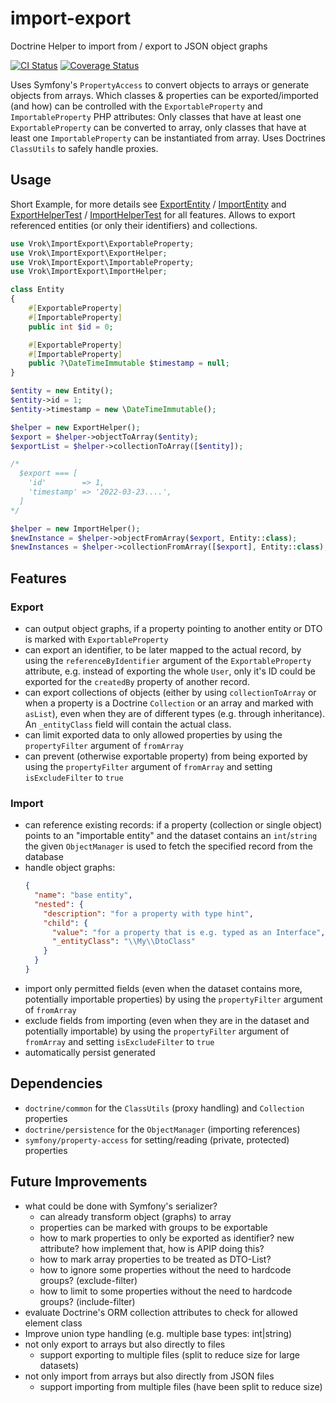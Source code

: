 # import-export
Doctrine Helper to import from / export to JSON object graphs

[![CI Status](https://github.com/j-schumann/import-export/actions/workflows/ci.yaml/badge.svg)](https://github.com/j-schumann/import-export/actions)
[![Coverage Status](https://coveralls.io/repos/github/j-schumann/import-export/badge.svg?branch=main)](https://coveralls.io/github/j-schumann/import-export?branch=main)

Uses Symfony's `PropertyAccess` to convert objects to arrays or generate objects
from arrays. Which classes & properties can be exported/imported (and how) can
be controlled with the `ExportableProperty` and `ImportableProperty` PHP 
attributes: Only classes that have at least one `ExportableProperty` can be
converted to array, only classes that have at least one `ImportableProperty` can
be instantiated from array.
Uses Doctrines `ClassUtils` to safely handle proxies.

## Usage

Short Example, for more details see [ExportEntity](tests/Fixtures/ExportEntity.php)
/ [ImportEntity](tests/Fixtures/ImportEntity.php) and [ExportHelperTest](tests/ExportHelperTest.php)
/ [ImportHelperTest](tests/ImportHelperTest.php) for all features.
Allows to export referenced entities (or only their identifiers) and collections.

```php
use Vrok\ImportExport\ExportableProperty;
use Vrok\ImportExport\ExportHelper;
use Vrok\ImportExport\ImportableProperty;
use Vrok\ImportExport\ImportHelper;

class Entity
{
    #[ExportableProperty]
    #[ImportableProperty]
    public int $id = 0;

    #[ExportableProperty]
    #[ImportableProperty]
    public ?\DateTimeImmutable $timestamp = null;
}

$entity = new Entity();
$entity->id = 1;
$entity->timestamp = new \DateTimeImmutable();

$helper = new ExportHelper();
$export = $helper->objectToArray($entity);
$exportList = $helper->collectionToArray([$entity]);

/*
  $export === [
    'id'        => 1,
    'timestamp' => '2022-03-23....',
  ]
*/

$helper = new ImportHelper();
$newInstance = $helper->objectFromArray($export, Entity::class);
$newInstances = $helper->collectionFromArray([$export], Entity::class);
```

## Features

### Export
* can output object graphs, if a property pointing to another entity or DTO is
  marked with `ExportableProperty`
* can export an identifier, to be later mapped to the actual record, by using
  the `referenceByIdentifier` argument of the `ExportableProperty` attribute,
  e.g. instead of exporting the whole `User`, only it's ID could be exported for
  the `createdBy` property of another record.
* can export collections of objects (either by using `collectionToArray` or when
  a property is a Doctrine `Collection` or an array and marked with `asList`),
  even when they are of different types (e.g. through inheritance). An
  `_entityClass` field will contain the actual class.
* can limit exported data to only allowed properties by using the 
  `propertyFilter` argument of `fromArray`
* can prevent (otherwise exportable property) from being exported by using the
  `propertyFilter` argument of `fromArray` and setting `isExcludeFilter` to `true`

### Import
* can reference existing records: if a property (collection or single object)
  points to an "importable entity" and the dataset contains an `int`/`string`
  the given `ObjectManager` is used to fetch the specified record from the
  database
* handle object graphs:
  ```json
  {
    "name": "base entity",
    "nested": {
      "description": "for a property with type hint",
      "child": {
        "value": "for a property that is e.g. typed as an Interface",
        "_entityClass": "\\My\\DtoClass"
      } 
    }
  }
  ```
* import only permitted fields (even when the dataset contains more, potentially
  importable properties) by using the `propertyFilter` argument of `fromArray`
* exclude fields from importing (even when they are in the dataset and potentially
  importable) by using the `propertyFilter` argument of `fromArray` and setting
  `isExcludeFilter` to `true`
* automatically persist generated 

## Dependencies

* `doctrine/common` for the `ClassUtils` (proxy handling) and `Collection` properties
* `doctrine/persistence` for the `ObjectManager` (importing references)
* `symfony/property-access` for setting/reading (private, protected) properties

## Future Improvements

* what could be done with Symfony's serializer?
  * can already transform object (graphs) to array
  * properties can be marked with groups to be exportable
  * how to mark properties to only be exported as identifier? new attribute? 
    how implement that, how is APIP doing this?
  * how to mark array properties to be treated as DTO-List?
  * how to ignore some properties without the need to hardcode groups? (exclude-filter)
  * how to limit to some properties without the need to hardcode groups? (include-filter)
* evaluate Doctrine's ORM collection attributes to check for allowed element class
* Improve union type handling (e.g. multiple base types: int|string)
* not only export to arrays but also directly to files
    * support exporting to multiple files (split to reduce size for large datasets)
* not only import from arrays but also directly from JSON files
  * support importing from multiple files (have been split to reduce size)
